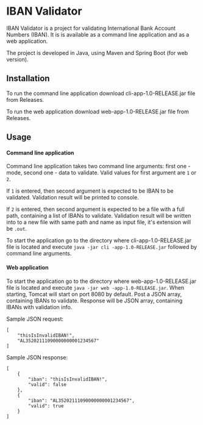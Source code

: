 # IBAN Validator

IBAN Validator is a project for validating International Bank Account Numbers (IBAN). It is is available as a command
 line application and as a web application.

The project is developed in Java, using Maven and Spring Boot (for web version).

## Installation

To run the command line application download cli-app-1.0-RELEASE.jar file from Releases.

To run the web application download web-app-1.0-RELEASE.jar file from Releases.

## Usage

#### Command line application
Command line application takes two command line arguments: first one - mode, second one - data to validate.
Valid values for first argument are `1` or `2`.

If `1` is entered, then second argument is expected to be IBAN to be validated. Validation result will be printed to
console.

If `2` is entered, then second argument is expected to be a file with a full path, containing a list of IBANs to
validate. Validation result will be written into to a new file with same path and name as input file, it's extension
 will be `.out`.
 
To start the application go to the directory where cli-app-1.0-RELEASE.jar file is located and execute `java -jar cli
-app-1.0-RELEASE.jar` followed by command line arguments.

#### Web application
To start the application go to the directory where web-app-1.0-RELEASE.jar file is located and execute `java -jar web
-app-1.0-RELEASE.jar`. When starting, Tomcat will start on port 8080 by default. Post a JSON array, containing IBANs
to validate. Response will be JSON array, containing IBANs with validation info.

Sample JSON request:
```
[
 	"thisIsInvalidIBAN!",
 	"AL35202111090000000001234567"
]
```
Sample JSON response:
```
[
    {
        "iban": "thisIsInvalidIBAN!",
        "valid": false
    },
    {
        "iban": "AL35202111090000000001234567",
        "valid": true
    }
]
```

